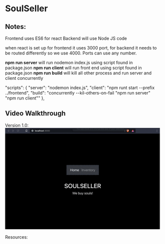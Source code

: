 # SoulSeller

## Notes:

Frontend uses ES6 for react
Backend will use Node JS code


when react is set up for frontend it uses 3000 port, for backend it needs to be routed differently so we use 4000. Ports can use any number.

**npm run server** will run nodemon index.js using script found in package.json
**npm run client** will run front end using script found in package.json
**npm run build** will kill all other process and run server and client concurrently

"scripts": {
    "server": "nodemon index.js", 
    "client": "npm runt start --prefix ../frontend",
    "build": "concurrently --kil-others-on-fail \"npm run server\" \"npm run client\""
  },

## Video Walkthrough
Version 1.0:
![Version 1.0](./images/Inital_Layout.gif)

Resources:

<!--https://www.youtube.com/watch?v=3isCTSUdXaQ>